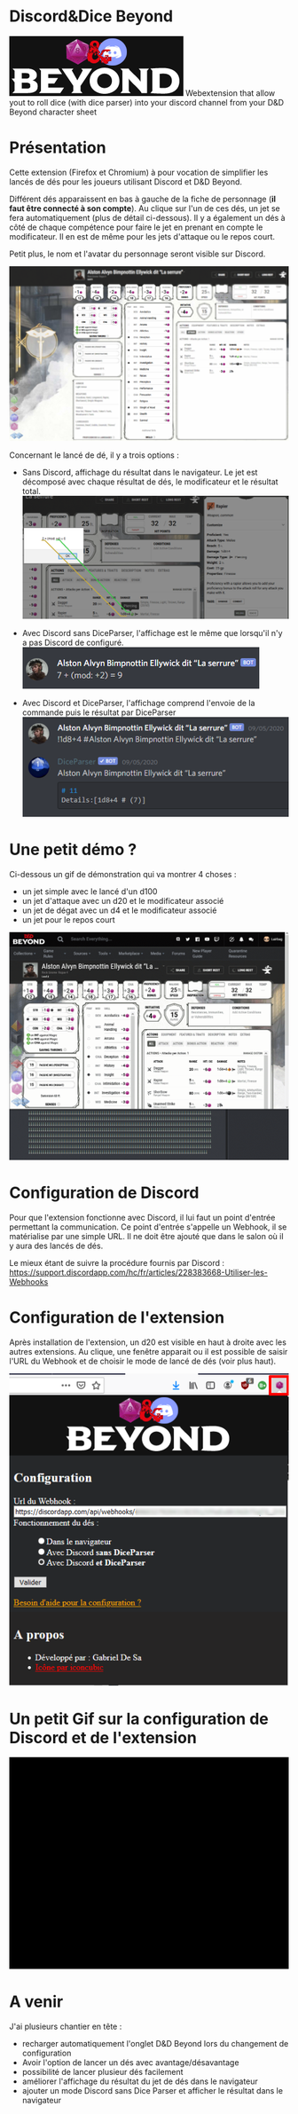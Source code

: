 # Discord&Dice Beyond
![](popup/header.png)
Webextension that allow yout to roll dice (with dice parser) into your discord channel from your D&amp;D Beyond character sheet


# Présentation
Cette extension (Firefox et Chromium) à pour vocation de simplifier les lancés de dés pour les joueurs utilisant Discord et D&D Beyond.

Différent dés apparaissent en bas à gauche de la fiche de personnage (**il faut être connecté à son compte**). Au clique sur l'un de ces dés, un jet se fera automatiquement (plus de détail ci-dessous).
Il y a également un dés à côté de chaque compétence pour faire le jet en prenant en compte le modificateur. Il en est de même pour les jets d'attaque ou le repos court.

Petit plus, le nom et l'avatar du personnage seront visible sur Discord.

![](Presentation.png)

Concernant le lancé de dé, il y a trois options :
- Sans Discord, affichage du résultat dans le navigateur. Le jet est décomposé avec chaque résultat de dés, le modificateur et le résultat total.
![](inBrowser.png)

- Avec Discord sans DiceParser, l'affichage est le même que lorsqu'il n'y a pas Discord de configuré.
![](inDiscordWithoutDiceParser.png)

- Avec Discord et DiceParser, l'affichage comprend l'envoie de la commande puis le résultat par DiceParser
![](inDiscordWithDiceParser.png)

# Une petit démo ?

Ci-dessous un gif de démonstration qui va montrer 4 choses :
- un jet simple avec le lancé d'un d100
- un jet d'attaque avec un d20 et le modificateur associé
- un jet de dégat avec un d4 et le modificateur associé
- un jet pour le repos court

![](demo-roll-a-dice.gif)

# Configuration de Discord
Pour que l'extension fonctionne avec Discord, il lui faut un point d'entrée permettant la communication.
Ce point d'entrée s'appelle un Webhook, il se matérialise par une simple URL.
Il ne doit être ajouté que dans le salon où il y aura des lancés de dés.

Le mieux étant de suivre la procédure fournis par Discord : https://support.discordapp.com/hc/fr/articles/228383668-Utiliser-les-Webhooks

# Configuration de l'extension
Après installation de l'extension, un d20 est visible en haut à droite avec les autres extensions.
Au clique, une fenêtre apparait ou il est possible de saisir l'URL du Webhook et de choisir le mode de lancé de dés (voir plus haut).

![](configuration.png)

# Un petit Gif sur la configuration de Discord et de l'extension

![](tuto/tuto.gif)

# A venir
J'ai plusieurs chantier en tête :
- recharger automatiquement l'onglet D&D Beyond lors du changement de configuration
- Avoir l'option de lancer un dés avec avantage/désavantage
- possibilité de lancer plusieur dés facilement
- améliorer l'affichage du résultat du jet de dés dans le navigateur
- ajouter un mode Discord sans Dice Parser et afficher le résultat dans le navigateur
